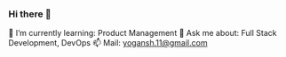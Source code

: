 ### Hi there 👋

<!--
**guptayogansh/guptayogansh** is a ✨ _special_ ✨ repository because its `README.md` (this file) appears on your GitHub profile.


 🔭 I’m currently working on:  -->

🌱 I’m currently learning: Product Management
💬 Ask me about: Full Stack Development, DevOps
📫 Mail: yogansh.11@gmail.com
